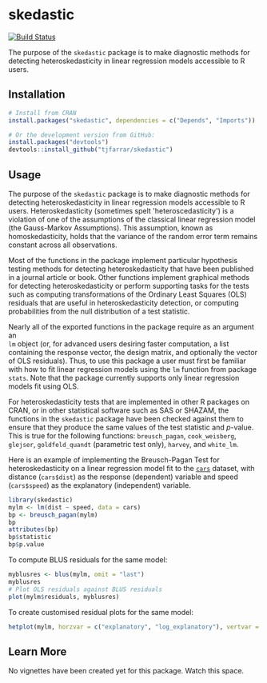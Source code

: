 # skedastic

[![Build Status](https://travis-ci.org/tjfarrar/skedastic.svg?branch=master)](https://travis-ci.org/tjfarrar/skedastic)

The purpose of the `skedastic` package is to make diagnostic methods 
for detecting heteroskedasticity in linear regression models accessible to R 
users.

## Installation

```R
# Install from CRAN
install.packages("skedastic", dependencies = c("Depends", "Imports"))

# Or the development version from GitHub:
install.packages("devtools")
devtools::install_github("tjfarrar/skedastic")
```

## Usage

The purpose of the `skedastic` package is to make diagnostic methods 
for detecting heteroskedasticity in linear regression models accessible to R 
users. Heteroskedasticity (sometimes spelt 'heteroscedasticity') is a violation 
of one of the assumptions of the classical linear regression model (the 
Gauss-Markov Assumptions). This assumption, known as homoskedasticity, holds 
that the variance of the random error term remains constant across all 
observations.

Most of the functions in the package implement particular hypothesis testing 
methods for detecting heteroskedasticity that have been published in a journal 
article or book. Other functions implement graphical methods for detecting 
heteroskedasticity or perform supporting tasks for the tests such as computing transformations of the Ordinary Least Squares (OLS) residuals that are useful in heteroskedasticity detection, or computing probabilities from the null distribution of a test statistic.

Nearly all of the exported functions in the package require as an argument an  
`lm` object (or, for advanced users desiring faster computation, a list 
containing the response vector, the design matrix, and optionally the vector of OLS residuals). Thus, to use this package a user must first be familiar 
with how to fit linear regression models using the `lm` function from package 
`stats`. Note that the package currently supports only linear regression models 
fit using OLS.

For heteroskedasticity tests that are implemented in other R packages on CRAN, 
or in other statistical software such as SAS or SHAZAM, the functions in the 
`skedastic` package have been checked against them to ensure that they produce 
the same values of the test statistic and $p$-value. This is true for the 
following functions: `breusch_pagan`, `cook_weisberg`, `glejser`, 
`goldfeld_quandt` (parametric test only), `harvey`, and `white_lm`.

Here is an example of implementing the Breusch-Pagan Test for heteroskedasticity 
on a linear regression model fit to the [`cars`](https://stat.ethz.ch/R-manual/R-devel/library/datasets/html/cars.html) 
dataset, with distance (`cars$dist`) as the response (dependent) variable and 
speed (`cars$speed`) as the explanatory (independent) variable.

```R
library(skedastic)
mylm <- lm(dist ~ speed, data = cars)
bp <- breusch_pagan(mylm)
bp
attributes(bp)
bp$statistic
bp$p.value
```

To compute BLUS residuals for the same model:

```R
myblusres <- blus(mylm, omit = "last")
myblusres
# Plot OLS residuals against BLUS residuals
plot(mylm$residuals, myblusres)
```

To create customised residual plots for the same model:

```R
hetplot(mylm, horzvar = c("explanatory", "log_explanatory"), vertvar = c("res", "res_stud"), vertfun = "2", filetype = NULL)
```

## Learn More

No vignettes have been created yet for this package. Watch this space.
